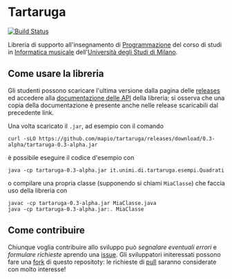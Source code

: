 Tartaruga
=========

[![Build Status](https://travis-ci.org/mapio/tartaruga.svg)](https://travis-ci.org/mapio/tartaruga)

Libreria di supporto all'insegnamento di
[Programmazione](http://boldi.di.unimi.it/Corsi/Mus2015/) del corso di studi
in [Informatica
musicale](http://www.ccdinfmi.unimi.it/it/corsiDiStudio/2015/F3Xof2/)
dell'[Università degli Studi di Milano](http://www.unimi.it/).

Come usare la libreria
----------------------

Gli studenti possono scaricare l'ultima versione dalla pagina delle
[releases](https://github.com/mapio/tartaruga/releases) ed accedere alla
[documentazione delle API](http://mapio.github.io/tartaruga) della libreria; si
osserva che una copia della documentazione è presente anche nelle release
scaricabili dal precedente link.

Una volta scaricato il `.jar`, ad esempio con il comando

	curl -sLO https://github.com/mapio/tartaruga/releases/download/0.3-alpha/tartaruga-0.3-alpha.jar

è possibile eseguire il codice d'esempio con

	java -cp tartaruga-0.3-alpha.jar it.unimi.di.tartaruga.esempi.Quadrati

o compilare una propria classe (supponendo si chiami `MiaClasse`) che faccia
uso della libreria con

	javac -cp tartaruga-0.3-alpha.jar MiaClasse.java
	java -cp tartaruga-0.3-alpha.jar:. MiaClasse

Come contribuire
----------------

Chiunque voglia contribuire allo sviluppo può *segnalare eventuali errori* e
*formulare richieste* aprendo una
[issue](https://github.com/mapio/tartaruga/issues). Gli sviluppatori initeressati
possono fare una [fork](https://github.com/mapio/tartaruga/fork) di questo
repositoty: le richieste di [pull](https://github.com/mapio/tartaruga/pulls)
saranno considerate con molto interesse!

